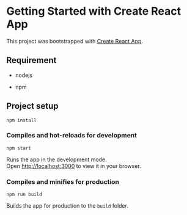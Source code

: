 # Getting Started with Create React App

This project was bootstrapped with [Create React App](https://github.com/facebook/create-react-app).

## Requirement
* nodejs

* npm

## Project setup
```
npm install
```

### Compiles and hot-reloads for development

```
npm start
```

Runs the app in the development mode.\
Open [http://localhost:3000](http://localhost:3000) to view it in your browser.

### Compiles and minifies for production

```
npm run build
```

Builds the app for production to the `build` folder.

